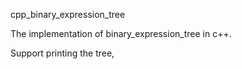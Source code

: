 cpp_binary_expression_tree

The implementation of binary_expression_tree in c++.

Support printing the tree,
